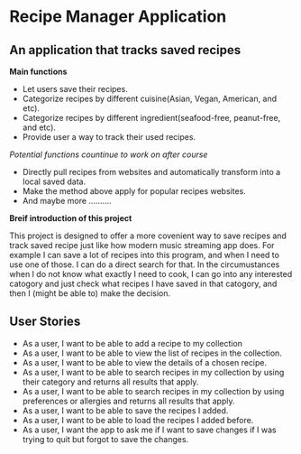 # Recipe Manager Application

## An application that tracks saved recipes

**Main functions**
- Let users save their recipes.
- Categorize recipes by different cuisine(Asian, Vegan, American, and etc).
- Categorize recipes by different ingredient(seafood-free, peanut-free, and etc).
- Provide user a way to track their used recipes.

*Potential functions countinue to work on after course*
- Directly pull recipes from websites and automatically transform into a local saved data.
- Make the method above apply for popular recipes websites.
- And maybe more ..........

**Breif introduction of this project**

This project is designed to offer a more covenient way to save recipes and track saved recipe just like how modern 
music streaming app does. For example I can save a lot of recipes into this program, and when I need to use one of 
those. I can do a direct search for that. In the circumustances when I do not know what exactly I need to cook, 
I can go into any interested catogory and just check what recipes I have saved in that catogory, 
and then I (might be able to) make the decision.

## User Stories

- As a user, I want to be able to add a recipe to my collection
- As a user, I want to be able to view the list of recipes in the collection.
- As a user, I want to be able to view the details of a chosen recipe.
- As a user, I want to be able to search recipes in my collection by using their category and returns all 
results that apply.
- As a user, I want to be able to search recipes in my collection by using preferences or allergies and 
returns all results that apply.
- As a user, I want to be able to save the recipes I added.
- As a user, I want to be able to load the recipes I added before.
- As a user, I want the app to ask me if I want to save changes if I was trying to quit but forgot to save the changes.